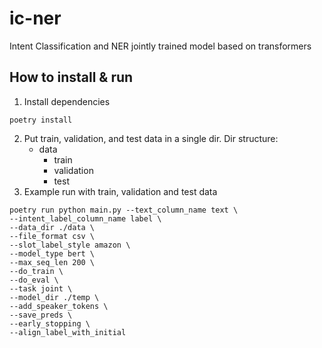 # ic-ner
Intent Classification and NER jointly trained model based on transformers
## How to install & run
1. Install dependencies
```commandline
poetry install
```
2. Put train, validation, and test data in a single dir.
Dir structure:
   - data
     - train
     - validation
     - test
3. Example run with train, validation and test data
```
poetry run python main.py --text_column_name text \
--intent_label_column_name label \
--data_dir ./data \
--file_format csv \
--slot_label_style amazon \
--model_type bert \
--max_seq_len 200 \
--do_train \
--do_eval \
--task joint \
--model_dir ./temp \
--add_speaker_tokens \
--save_preds \
--early_stopping \
--align_label_with_initial
```
